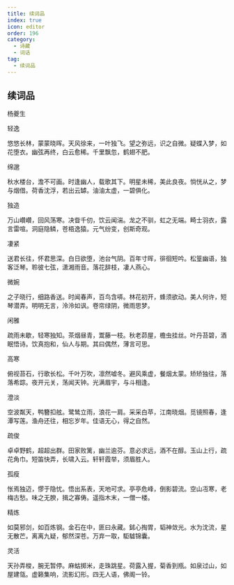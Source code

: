 ```yaml
---
title: 续词品
index: true
icon: editor
order: 196
category:
  - 诗藏
  - 词话
tag:
  - 续词品
---
```


## 续词品  

杨夔生  

轻逸  

悠悠长林，蒙蒙晓晖。天风徐来，一叶独飞。望之弥远，识之自微。疑蝶入梦，如花堕衣。幽弦再终，白云愈稀。千里飘忽，鹤翅不肥。  

绵邈  

秋水楼台，澹不可画。时逢幽人，载歌其下。明星未稀，美此良夜。惝恍从之，梦与烟借。荷香沈浮，若出云罅。油油太虚，一碧俱化。  

独造  

万山巑巑，回风荡寒。决眥千仞，饮云闻湍。龙之不驯，虹之无端。畸士羽衣，露言雷喧。洞庭隐鳞，苍梧逸猿。元气纷变，创斯奇观。  

凄紧  

送君长往，怀君思深。白日欲堕，池台气阴。百年寸晖，徘徊短吟。松篁幽语，独客泛琴。聆彼七弦，潇湘雨音。落花辞枝，凄人燕心。  

微婉  

之子晓行，细路香送。时闻春声，百鸟含哢。林花初开，蜂须欲动。美人何许，短琴潜弄。明明无言，泠泠如讽。卷帘绿阴，微雨思梦。  

闲雅  

疏雨未歇，轻寒独知。茶烟昼青，鬻藤一枝。秋老茆屋，檐虫挂丝。叶丹苔碧，酒眠悟诗。饮真抱和，仙人与期。其曰偶然，薄言可思。  

高寒  

俯视苔石，行歌长松。千叶万吹，凛然嘘冬。避风乘虚，餐烟太蒙。矫矫独往，落落希踪。夜开元关，荡闻天钟。光满眉宇，与斗相逢。  

澄淡  

空波粼天，鸭簪扣舷。鹭鸶立雨，浪花一肩。采采白苹，江南晓烟。觅镜照春，逢潭写莲。渔舟还往，相忘岁年。佳语无心，得之自然。  

疏俊  

卓卓野鹤，超超出群。田家败篱，幽兰逾芬。意必求远，酒不在醇。玉山上行，疏花角巾。短笛快弄，长啸入云。轩轩霞举，须眉胜人。  

孤瘦  

怅焉独迈，憀于隐忧。悟出系表，天地可求。亭亭危峰，倒影碧流。空山冱寒，老梅古愁。味之无腴，揖之寡俦。遥指木末，一僧一楼。  

精炼  

如莫邪剑，如百炼钢。金石在中，匪曰永藏。鉥心掏胃，韬神敛光。水为沈流，星无散芒。离离九疑，郁然深苍。万弃一取，駏驉锦囊。  

灵活  

天孙弄梭，腕无暂停。麻蛄掷米，走珠跳星。荷露入握，菊香到瓶。如泉过山，如屋建瓴。虚籁集响，流影幻形。四无人语，佛阁一铃。  

  

